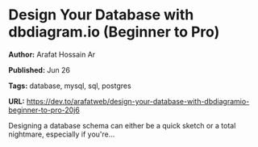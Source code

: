 # Design Your Database with dbdiagram.io (Beginner to Pro)

**Author:** Arafat Hossain Ar

**Published:** Jun 26

**Tags:** database, mysql, sql, postgres

**URL:** https://dev.to/arafatweb/design-your-database-with-dbdiagramio-beginner-to-pro-20j6

Designing a database schema can either be a quick sketch or a total nightmare, especially if you're...